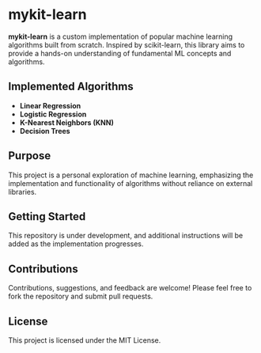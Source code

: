 # mykit-learn  

**mykit-learn** is a custom implementation of popular machine learning algorithms built from scratch. Inspired by scikit-learn, this library aims to provide a hands-on understanding of fundamental ML concepts and algorithms.  

## Implemented Algorithms  
- **Linear Regression**  
- **Logistic Regression**  
- **K-Nearest Neighbors (KNN)**  
- **Decision Trees**  

## Purpose  
This project is a personal exploration of machine learning, emphasizing the implementation and functionality of algorithms without reliance on external libraries.  

## Getting Started  
This repository is under development, and additional instructions will be added as the implementation progresses.  

## Contributions  
Contributions, suggestions, and feedback are welcome! Please feel free to fork the repository and submit pull requests.  

## License  
This project is licensed under the MIT License.  